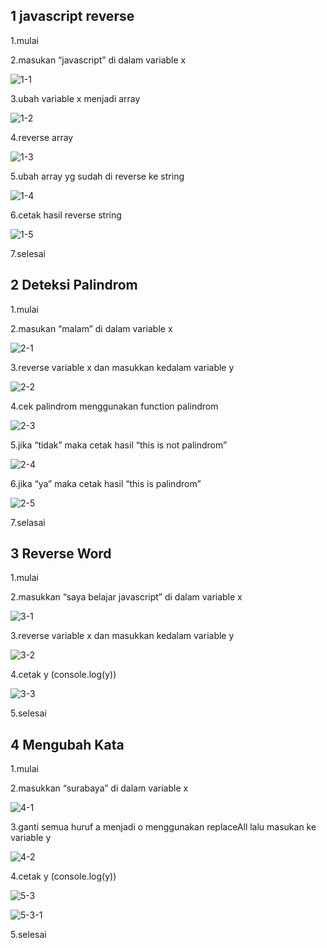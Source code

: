 ## 1 javascript reverse

1.mulai
    
2.masukan “javascript” di dalam variable x

![1-1](https://user-images.githubusercontent.com/91738561/140072789-c72e3f26-172f-42f6-9e89-f8a647263c27.png)
    
3.ubah variable x menjadi array

![1-2](https://user-images.githubusercontent.com/91738561/140072846-c00a3c06-d692-4eca-aa60-626c4f8e7b9a.png)

4.reverse array

![1-3](https://user-images.githubusercontent.com/91738561/140072918-543ef820-4922-45ae-a822-a4701d00f07f.png)
    
5.ubah array yg sudah di reverse ke string

![1-4](https://user-images.githubusercontent.com/91738561/140072954-2f9d4284-9445-435d-979b-aa6f413afd70.png)
    
6.cetak hasil reverse string

![1-5](https://user-images.githubusercontent.com/91738561/140072979-20c8ede0-24f3-4d3c-8592-682f40ee01b7.png)
    
7.selesai


## 2 Deteksi Palindrom

1.mulai

2.masukan “malam” di dalam variable x

![2-1](https://user-images.githubusercontent.com/91738561/140074358-bce33642-a3e0-4237-a2ba-b6dde50c196b.png)

3.reverse variable x dan masukkan kedalam variable y

![2-2](https://user-images.githubusercontent.com/91738561/140074376-6e183b0e-00c8-497e-8468-af4c5834dd35.png)

4.cek palindrom menggunakan function palindrom

![2-3](https://user-images.githubusercontent.com/91738561/140074401-b16e13c9-700e-4880-bebf-7b9ba7921cea.png)

5.jika “tidak” maka cetak hasil “this is not palindrom”

![2-4](https://user-images.githubusercontent.com/91738561/140074427-5faff7f6-315a-45ec-a857-15dfd99c8081.png)

6.jika “ya” maka cetak hasil “this is palindrom”

![2-5](https://user-images.githubusercontent.com/91738561/140074444-67370419-8f94-428c-be18-2c79f101718f.png)

7.selasai


## 3 Reverse Word

1.mulai

2.masukkan “saya belajar javascript” di dalam variable x

![3-1](https://user-images.githubusercontent.com/91738561/140074973-400ef9a1-760e-4dfb-8b0e-fb1b998405b1.png)

3.reverse variable x dan masukkan kedalam variable y

![3-2](https://user-images.githubusercontent.com/91738561/140075004-f38dd9b6-3f49-4151-b378-7de61453d80c.png)

4.cetak y (console.log(y))

![3-3](https://user-images.githubusercontent.com/91738561/140075046-26e6e02b-d93b-45ed-a196-4a225eea4255.png)

5.selesai


## 4 Mengubah Kata

1.mulai

2.masukkan “surabaya” di dalam variable x

![4-1](https://user-images.githubusercontent.com/91738561/140075332-724b2d66-9e02-4fe0-a3fc-d29ea076bf13.png)

3.ganti semua huruf a menjadi o menggunakan replaceAll lalu masukan ke variable y

![4-2](https://user-images.githubusercontent.com/91738561/140075354-43e93b2e-0e5a-401f-b2d0-1c39b8a9fdae.png)

4.cetak y (console.log(y))

![5-3](https://user-images.githubusercontent.com/91738561/140075716-09457847-e803-49ec-a99a-f5eda2771594.png)

![5-3-1](https://user-images.githubusercontent.com/91738561/140075714-bbd86d0f-23f5-4962-8712-406c2ce70922.png)

5.selesai


